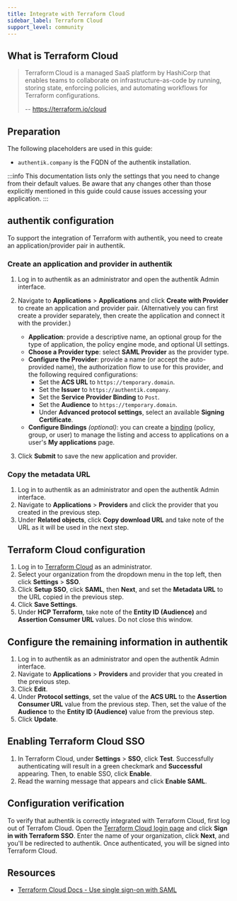 ```yaml
---
title: Integrate with Terraform Cloud
sidebar_label: Terraform Cloud
support_level: community
---
```


## What is Terraform Cloud

> Terraform Cloud is a managed SaaS platform by HashiCorp that enables teams to collaborate on infrastructure-as-code by running, storing state, enforcing policies, and automating workflows for Terraform configurations.
>
> -- https://terraform.io/cloud

## Preparation

The following placeholders are used in this guide:

- `authentik.company` is the FQDN of the authentik installation.

:::info
This documentation lists only the settings that you need to change from their default values. Be aware that any changes other than those explicitly mentioned in this guide could cause issues accessing your application.
:::

## authentik configuration

To support the integration of Terraform with authentik, you need to create an application/provider pair in authentik.

### Create an application and provider in authentik

1. Log in to authentik as an administrator and open the authentik Admin interface.
2. Navigate to **Applications** > **Applications** and click **Create with Provider** to create an application and provider pair. (Alternatively you can first create a provider separately, then create the application and connect it with the provider.)
    - **Application**: provide a descriptive name, an optional group for the type of application, the policy engine mode, and optional UI settings.
    - **Choose a Provider type**: select **SAML Provider** as the provider type.
    - **Configure the Provider**: provide a name (or accept the auto-provided name), the authorization flow to use for this provider, and the following required configurations:
        - Set the **ACS URL** to `https://temporary.domain`.
        - Set the **Issuer** to `https://authentik.company`.
        - Set the **Service Provider Binding** to `Post`.
        - Set the **Audience** to `https://temporary.domain`.
        - Under **Advanced protocol settings**, select an available **Signing Certificate**.
    - **Configure Bindings** _(optional)_: you can create a [binding](/docs/add-secure-apps/flows-stages/bindings/) (policy, group, or user) to manage the listing and access to applications on a user's **My applications** page.

3. Click **Submit** to save the new application and provider.

### Copy the metadata URL

1. Log in to authentik as an administrator and open the authentik Admin interface.
2. Navigate to **Applications** > **Providers** and click the provider that you created in the previous step.
3. Under **Related objects**, click **Copy download URL** and take note of the URL as it will be used in the next step.

## Terraform Cloud configuration

1. Log in to [Terraform Cloud](https://app.terraform.io) as an administrator.
2. Select your organization from the dropdown menu in the top left, then click **Settings** > **SSO**.
3. Click **Setup SSO**, click **SAML**, then **Next**, and set the **Metadata URL** to the URL copied in the previous step.
4. Click **Save Settings**.
5. Under **HCP Terraform**, take note of the **Entity ID (Audience)** and **Assertion Consumer URL** values. Do not close this window.

## Configure the remaining information in authentik

1. Log in to authentik as an administrator and open the authentik Admin interface.
2. Navigate to **Applications** > **Providers** and provider that you created in the previous step.
3. Click **Edit**.
4. Under **Protocol settings**, set the value of the **ACS URL** to the **Assertion Consumer URL** value from the previous step. Then, set the value of the **Audience** to the **Entity ID (Audience)** value from the previous step.
5. Click **Update**.

## Enabling Terraform Cloud SSO

1. In Terraform Cloud, under **Settings** > **SSO**, click **Test**. Successfully authenticating will result in a green checkmark and **Successful** appearing. Then, to enable SSO, click **Enable**.
2. Read the warning message that appears and click **Enable SAML**.

## Configuration verification

To verify that authentik is correctly integrated with Terraform Cloud, first log out of Terrafom Cloud. Open the [Terraform Cloud login page](https://app.terraform.io/) and click **Sign in with Terraform SSO**. Enter the name of your organization, click **Next**, and you'll be redirected to authentik. Once authenticated, you will be signed into Terraform Cloud.

## Resources

- [Terraform Cloud Docs - Use single sign-on with SAML](https://developer.hashicorp.com/terraform/cloud-docs/users-teams-organizations/single-sign-on/saml)
